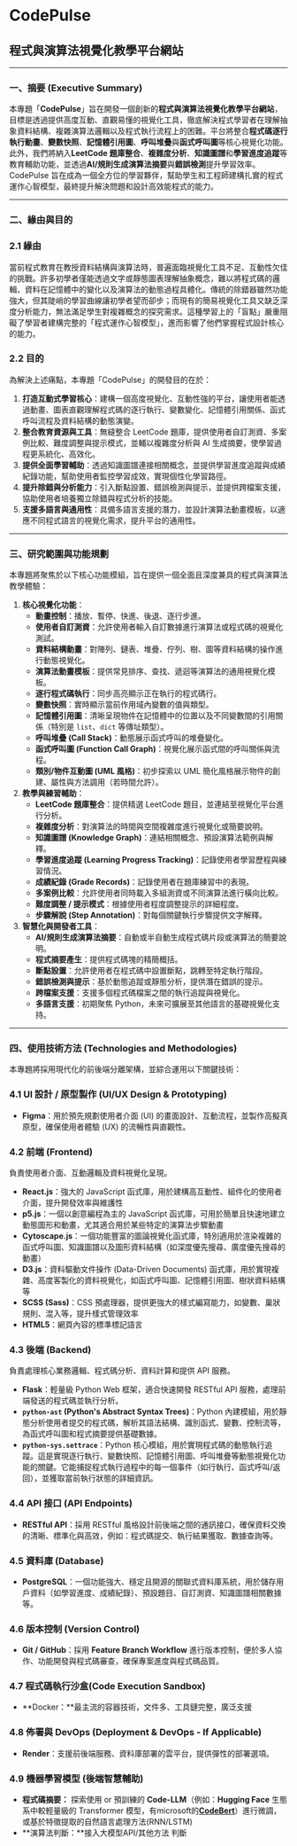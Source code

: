 # CodePulse
## 程式與演算法視覺化教學平台網站

---

### 一、摘要 (Executive Summary)

本專題「**CodePulse**」旨在開發一個創新的**程式與演算法視覺化教學平台網站**，目標是透過提供高度互動、直觀易懂的視覺化工具，徹底解決程式學習者在理解抽象資料結構、複雜演算法邏輯以及程式執行流程上的困難。平台將整合**程式碼逐行執行動畫**、**變數快照**、**記憶體引用圖**、**呼叫堆疊**與**函式呼叫圖**等核心視覺化功能。此外，我們將納入**LeetCode 題庫整合**、**複雜度分析**、**知識圖譜**和**學習進度追蹤**等教育輔助功能，並透過**AI/規則生成演算法摘要**與**錯誤檢測**提升學習效率。CodePulse 旨在成為一個全方位的學習夥伴，幫助學生和工程師建構扎實的程式運作心智模型，最終提升解決問題和設計高效能程式的能力。

---

### 二、緣由與目的

### 2.1 緣由

當前程式教育在教授資料結構與演算法時，普遍面臨視覺化工具不足、互動性欠佳的挑戰。許多初學者僅能透過文字或靜態圖表理解抽象概念，難以將程式碼的邏輯、資料在記憶體中的變化以及演算法的動態過程具體化。傳統的除錯器雖然功能強大，但其陡峭的學習曲線讓初學者望而卻步；而現有的簡易視覺化工具又缺乏深度分析能力，無法滿足學生對複雜概念的探究需求。這種學習上的「盲點」嚴重阻礙了學習者建構完整的「程式運作心智模型」，進而影響了他們掌握程式設計核心的能力。

### 2.2 目的

為解決上述痛點，本專題「CodePulse」的開發目的在於：

1. **打造互動式學習核心**：建構一個高度視覺化、互動性強的平台，讓使用者能透過動畫、圖表直觀理解程式碼的逐行執行、變數變化、記憶體引用關係、函式呼叫流程及資料結構的動態演變。
2. **整合教育資源與工具**：無縫整合 LeetCode 題庫，提供使用者自訂測資、多案例比較、難度調整與提示模式，並輔以複雜度分析與 AI 生成摘要，使學習過程更系統化、高效化。
3. **提供全面學習輔助**：透過知識圖譜連接相關概念，並提供學習進度追蹤與成績紀錄功能，幫助使用者監控學習成效，實現個性化學習路徑。
4. **提升除錯與分析能力**：引入斷點設置、錯誤檢測與提示，並提供跨檔案支援，協助使用者培養獨立除錯與程式分析的技能。
5. **支援多語言與通用性**：具備多語言支援的潛力，並設計演算法動畫模板，以適應不同程式語言的視覺化需求，提升平台的通用性。

---

### 三、研究範圍與功能規劃

本專題將聚焦於以下核心功能模組，旨在提供一個全面且深度兼具的程式與演算法教學體驗：

1. **核心視覺化功能**：
    - **動畫控制**：播放、暫停、快進、後退、逐行步進。
    - **使用者自訂測資**：允許使用者輸入自訂數據進行演算法或程式碼的視覺化測試。
    - **資料結構動畫**：對陣列、鏈表、堆疊、佇列、樹、圖等資料結構的操作進行動態視覺化。
    - **演算法動畫模板**：提供常見排序、查找、遞迴等演算法的通用視覺化模板。
    - **逐行程式碼執行**：同步高亮顯示正在執行的程式碼行。
    - **變數快照**：實時顯示當前作用域內變數的值與類型。
    - **記憶體引用圖**：清晰呈現物件在記憶體中的位置以及不同變數間的引用關係（特別是 `list`、`dict` 等傳址類型）。
    - **呼叫堆疊 (Call Stack)**：動態展示函式呼叫的堆疊變化。
    - **函式呼叫圖 (Function Call Graph)**：視覺化展示函式間的呼叫關係與流程。
    - **類別/物件互動圖 (UML 風格)**：初步探索以 UML 簡化風格展示物件的創建、屬性與方法調用（若時間允許）。
2. **教學與練習輔助**：
    - **LeetCode 題庫整合**：提供精選 LeetCode 題目，並連結至視覺化平台進行分析。
    - **複雜度分析**：對演算法的時間與空間複雜度進行視覺化或簡要說明。
    - **知識圖譜 (Knowledge Graph)**：連結相關概念、預設演算法範例與解釋。
    - **學習進度追蹤 (Learning Progress Tracking)**：記錄使用者學習歷程與練習情況。
    - **成績紀錄 (Grade Records)**：記錄使用者在題庫練習中的表現。
    - **多案例比較**：允許使用者同時載入多組測資或不同演算法進行橫向比較。
    - **難度調整 / 提示模式**：根據使用者程度調整提示的詳細程度。
    - **步驟解說 (Step Annotation)**：對每個關鍵執行步驟提供文字解釋。
3. **智慧化與開發者工具**：
    - **AI/規則生成演算法摘要**：自動或半自動生成程式碼片段或演算法的簡要說明。
    - **程式摘要產生**：提供程式碼塊的精簡概括。
    - **斷點設置**：允許使用者在程式碼中設置斷點，跳轉至特定執行階段。
    - **錯誤檢測與提示**：基於動態追蹤或靜態分析，提供潛在錯誤的提示。
    - **跨檔案支援**：支援多個程式碼檔案之間的執行追蹤與視覺化。
    - **多語言支援**：初期聚焦 Python，未來可擴展至其他語言的基礎視覺化支持。

---

### 四、使用技術方法 (Technologies and Methodologies)

本專題將採用現代化的前後端分離架構，並綜合運用以下關鍵技術：

### 4.1 UI 設計 / 原型製作 (UI/UX Design & Prototyping)

- **Figma**：用於預先規劃使用者介面 (UI) 的畫面設計、互動流程，並製作高擬真原型，確保使用者體驗 (UX) 的流暢性與直觀性。

### 4.2 前端 (Frontend)

負責使用者介面、互動邏輯及資料視覺化呈現。

- **React.js**：強大的 JavaScript 函式庫，用於建構高互動性、組件化的使用者介面，提升開發效率與維護性
- **p5.js**：一個以創意編程為主的 JavaScript 函式庫，可用於簡單且快速地建立動態圖形和動畫，尤其適合用於某些特定的演算法步驟動畫
- **Cytoscape.js**：一個功能豐富的圖論視覺化函式庫，特別適用於渲染複雜的函式呼叫圖、知識圖譜以及圖形資料結構（如深度優先搜尋、廣度優先搜尋的動畫）
- **D3.js**：資料驅動文件操作 (Data-Driven Documents) 函式庫，用於實現複雜、高度客製化的資料視覺化，如函式呼叫圖、記憶體引用圖、樹狀資料結構等
- **SCSS (Sass)**：CSS 預處理器，提供更強大的樣式編寫能力，如變數、巢狀規則、混入等，提升樣式管理效率
- **HTML5**：網頁內容的標準標記語言

### 4.3 後端 (Backend)

負責處理核心業務邏輯、程式碼分析、資料計算和提供 API 服務。

- **Flask**：輕量級 Python Web 框架，適合快速開發 RESTful API 服務，處理前端發送的程式碼並執行分析。
- **`python-ast` (Python's Abstract Syntax Trees)**：Python 內建模組，用於靜態分析使用者提交的程式碼，解析其語法結構、識別函式、變數、控制流等，為函式呼叫圖和程式摘要提供基礎數據。
- **`python-sys.settrace`**：Python 核心模組，用於實現程式碼的動態執行追蹤。這是實現逐行執行、變數快照、記憶體引用圖、呼叫堆疊等動態視覺化功能的關鍵。它能捕捉程式執行過程中的每一個事件（如行執行、函式呼叫/返回），並獲取當前執行狀態的詳細資訊。

### 4.4 API 接口 (API Endpoints)

- **RESTful API**：採用 RESTful 風格設計前後端之間的通訊接口，確保資料交換的清晰、標準化與高效，例如：程式碼提交、執行結果獲取、數據查詢等。

### 4.5 資料庫 (Database)

- **PostgreSQL**：一個功能強大、穩定且開源的關聯式資料庫系統，用於儲存用戶資料（如學習進度、成績紀錄）、預設題目、自訂測資、知識圖譜相關數據等。

### 4.6 版本控制 (Version Control)

- **Git / GitHub**：採用 **Feature Branch Workflow** 進行版本控制，便於多人協作、功能開發與程式碼審查，確保專案進度與程式碼品質。

### 4.7 **程式碼執行沙盒(Code Execution Sandbox)**

- **Docker：**最主流的容器技術，文件多、工具鏈完整，廣泛支援

### 4.8 佈署與 DevOps (Deployment & DevOps - If Applicable)

- **Render**：支援前後端服務、資料庫部署的雲平台，提供彈性的部署選項。

### **4.9 機器學習模型 (後端智慧輔助)**

- **程式碼摘要：** 探索使用 or 預訓練的 **Code-LLM**（例如：**Hugging Face** 生態系中較輕量級的 Transformer 模型，有microsoft的[**CodeBert**](https://huggingface.co/microsoft/codebert-base)）進行微調，或基於特徵提取的自然語言處理方法(RNN/LSTM)
- **演算法判斷：**接入大模型API/其他方法 判斷